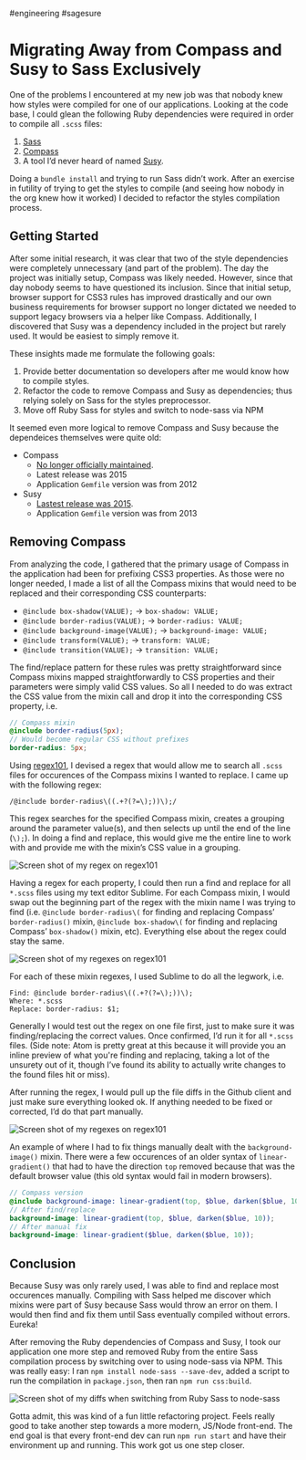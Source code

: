 #engineering #sagesure

# Migrating Away from Compass and Susy to Sass Exclusively

One of the problems I encountered at my new job was that nobody knew how styles were compiled for one of our applications. Looking at the code base, I could glean the following Ruby dependencies were required in order to compile all `.scss` files:

1. [Sass](http://sass-lang.com/)
2. [Compass](http://compass-style.org/)
2. A tool I’d never heard of named [Susy](http://susy.oddbird.net/).

Doing a `bundle install` and trying to run Sass didn’t work. After an exercise in futility of trying to get the styles to compile (and seeing how nobody in the org knew how it worked) I decided to refactor the styles compilation process.

## Getting Started

After some initial research, it was clear that two of the style dependencies were completely unnecessary (and part of the problem). The day the project was initially setup, Compass was likely needed. However, since that day nobody seems to have questioned its inclusion. Since that initial setup, browser support for CSS3 rules has improved drastically and our own business requirements for browser support no longer dictated we needed to support legacy browsers via a helper like Compass. Additionally, I discovered that Susy was a dependency included in the project but rarely used. It would be easiest to simply remove it.

These insights made me formulate the following goals:

1. Provide better documentation so developers after me would know how to compile styles.
2. Refactor the code to remove Compass and Susy as dependencies; thus relying solely on Sass for the styles preprocessor.
3. Move off Ruby Sass for styles and switch to node-sass via NPM

It seemed even more logical to remove Compass and Susy because the dependeices themselves were quite old:

- Compass
  - [No longer officially maintained](https://github.com/Compass/compass).
  - Latest release was 2015
  - Application `Gemfile` version was from 2012
- Susy
  - [Lastest release was 2015](https://github.com/oddbird/susy/releases).
  - Application `Gemfile` version was from 2013

## Removing Compass

From analyzing the code, I gathered that the primary usage of Compass in the application had been for prefixing CSS3 properties. As those were no longer needed, I made a list of all the Compass mixins that would need to be replaced and their corresponding CSS counterparts:

- `@include box-shadow(VALUE);` -> `box-shadow: VALUE;`
- `@include border-radius(VALUE);` -> `border-radius: VALUE;`
- `@include background-image(VALUE);` -> `background-image: VALUE;`
- `@include transform(VALUE);` -> `transform: VALUE;`
- `@include transition(VALUE);` -> `transition: VALUE;`

The find/replace pattern for these rules was pretty straightforward since Compass mixins mapped straightforwardly to CSS properties and their parameters were simply valid CSS values. So all I needed to do was extract the CSS value from the mixin call and drop it into the corresponding CSS property, i.e.

```scss
// Compass mixin
@include border-radius(5px);
// Would become regular CSS without prefixes
border-radius: 5px;
```

Using [regex101](https://regex101.com/), I devised a regex that would allow me to search all `.scss` files for occurences of the Compass mixins I wanted to replace. I came up with the following regex:

`/@include border-radius\((.+?(?=\);))\);/`

This regex searches for the specified Compass mixin, creates a grouping around the parameter value(s), and then selects up until the end of the line (`\);`). In doing a find and replace, this would give me the entire line to work with and provide me with the mixin’s CSS value in a grouping.

![Screen shot of my regex on regex101](https://cdn.jim-nielsen.com/blog/2017/sass-refactor-regex.png)

Having a regex for each property, I could then run a find and replace for all `*.scss` files using my text editor Sublime. For each Compass mixin, I would swap out the beginning part of the regex with the mixin name I was trying to find (i.e. `@include border-radius\(` for finding and replacing Compass’ `border-radius()` mixin, `@include box-shadow\(` for finding and replacing Compass’ `box-shadow()` mixin, etc). Everything else about the regex could stay the same.

![Screen shot of my regexes on regex101](https://cdn.jim-nielsen.com/blog/2017/sass-refactor-regexes.png)

For each of these mixin regexes, I used Sublime to do all the legwork, i.e.

```
Find: @include border-radius\((.+?(?=\);))\);
Where: *.scss
Replace: border-radius: $1;
```

Generally I would test out the regex on one file first, just to make sure it was finding/replacing the correct values. Once confirmed, I’d run it for all `*.scss` files. (Side note: Atom is pretty great at this because it will provide you an inline preview of what you're finding and replacing, taking a lot of the unsurety out of it, though I’ve found its ability to actually write changes to the found files hit or miss).

After running the regex, I would pull up the file diffs in the Github client and just make sure everything looked ok. If anything needed to be fixed or corrected, I’d do that part manually.

![Screen shot of my regexes on regex101](https://cdn.jim-nielsen.com/blog/2017/sass-refactor-find-replace-diffs.png)

An example of where I had to fix things manually dealt with the `background-image()` mixin. There were a few occurences of an older syntax of `linear-gradient()` that had to have the direction `top` removed because that was the default browser value (this old syntax would fail in modern browsers).

```scss
// Compass version
@include background-image: linear-gradient(top, $blue, darken($blue, 10));
// After find/replace
background-image: linear-gradient(top, $blue, darken($blue, 10));
// After manual fix
background-image: linear-gradient($blue, darken($blue, 10));
```

## Conclusion

Because Susy was only rarely used, I was able to find and replace most occurences manually. Compiling with Sass helped me discover which mixins were part of Susy because Sass would throw an error on them. I would then find and fix them until Sass eventually compiled without errors. Eureka!

After removing the Ruby dependencies of Compass and Susy, I took our application one more step and removed Ruby from the entire Sass compilation process by switching over to using node-sass via NPM. This was really easy: I ran `npm install node-sass --save-dev`, added a script to run the compilation in `package.json`, then ran `npm run css:build`.

![Screen shot of my diffs when switching from Ruby Sass to node-sass](https://cdn.jim-nielsen.com/blog/2017/sass-refactor-swap-ruby-for-node.png "My Git diff for switching from Ruby Sass to node-sass")

Gotta admit, this was kind of a fun little refactoring project. Feels really good to take another step towards a more modern, JS/Node front-end. The end goal is that every front-end dev can run `npm run start` and have their environment up and running. This work got us one step closer.
